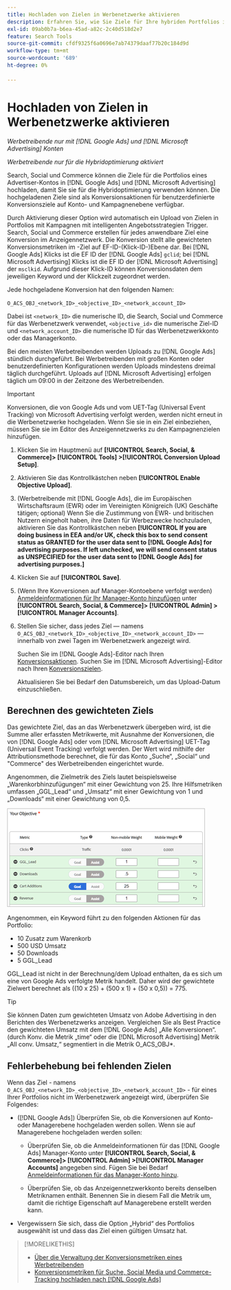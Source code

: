 ```yaml
---
title: Hochladen von Zielen in Werbenetzwerke aktivieren
description: Erfahren Sie, wie Sie Ziele für Ihre hybriden Portfolios in  [!DNL Google Ads] / [!DNL Microsoft Advertising] hochladen.
exl-id: 09ab0b7a-b6ea-45ad-a82c-2c40d518d2e7
feature: Search Tools
source-git-commit: cfdf9325f6a0696e7ab74379daaf77b20c184d9d
workflow-type: tm+mt
source-wordcount: '689'
ht-degree: 0%

---
```


# Hochladen von Zielen in Werbenetzwerke aktivieren

*Werbetreibende nur mit [!DNL Google Ads] und [!DNL Microsoft Advertising] Konten*

*Werbetreibende nur für die Hybridoptimierung aktiviert*

Search, Social und Commerce können die Ziele für die Portfolios eines Advertiser-Kontos in [!DNL Google Ads] und [!DNL Microsoft Advertising] hochladen, damit Sie sie für die Hybridoptimierung verwenden können. Die hochgeladenen Ziele sind als Konversionsaktionen für benutzerdefinierte Konversionsziele auf Konto- und Kampagnenebene verfügbar.

Durch Aktivierung dieser Option wird automatisch ein Upload von Zielen in Portfolios mit Kampagnen mit intelligenten Angebotsstrategien Trigger. Search, Social und Commerce erstellen für jedes anwendbare Ziel eine Konversion im Anzeigennetzwerk. Die Konversion stellt alle gewichteten Konversionsmetriken im -Ziel auf EF-ID-(Klick-ID-)Ebene dar. Bei [!DNL Google Ads] Klicks ist die EF ID der [!DNL Google Ads] `gclid`; bei [!DNL Microsoft Advertising] Klicks ist die EF ID der [!DNL Microsoft Advertising] der `msclkid`. Aufgrund dieser Klick-ID können Konversionsdaten dem jeweiligen Keyword und der Klickzeit zugeordnet werden.

Jede hochgeladene Konversion hat den folgenden Namen:

`O_ACS_OBJ_<network_ID>_<objective_ID>_<network_account_ID>`

Dabei ist `<network_ID>` die numerische ID, die Search, Social und Commerce für das Werbenetzwerk verwendet, `<objective_id>` die numerische Ziel-ID und `<network_account_ID>` die numerische ID für das Werbenetzwerkkonto oder das Managerkonto.

Bei den meisten Werbetreibenden werden Uploads zu [!DNL Google Ads] stündlich durchgeführt. Bei Werbetreibenden mit großen Konten oder benutzerdefinierten Konfigurationen werden Uploads mindestens dreimal täglich durchgeführt. Uploads auf [!DNL Microsoft Advertising] erfolgen täglich um 09:00 in der Zeitzone des Werbetreibenden.

>[!IMPORTANT]
>
>Konversionen, die von Google Ads und vom UET-Tag (Universal Event Tracking) von Microsoft Advertising verfolgt werden, werden nicht erneut in die Werbenetzwerke hochgeladen. Wenn Sie sie in ein Ziel einbeziehen, müssen Sie sie im Editor des Anzeigennetzwerks zu den Kampagnenzielen hinzufügen.

1. Klicken Sie im Hauptmenü auf **[!UICONTROL Search, Social, & Commerce]> [!UICONTROL Tools] >[!UICONTROL Conversion Upload Setup]**.

1. Aktivieren Sie das Kontrollkästchen neben **[!UICONTROL Enable Objective Upload]**.

1. (Werbetreibende mit [!DNL Google Ads], die im Europäischen Wirtschaftsraum (EWR) oder im Vereinigten Königreich (UK) Geschäfte tätigen; optional) Wenn Sie die Zustimmung von EWR- und britischen Nutzern eingeholt haben, ihre Daten für Werbezwecke hochzuladen, aktivieren Sie das Kontrollkästchen neben **[!UICONTROL If you are doing business in EEA and/or UK, check this box to send consent status as GRANTED for the user data sent to [!DNL Google Ads] for advertising purposes. If left unchecked, we will send consent status as UNSPECIFIED for the user data sent to [!DNL Google Ads] for advertising purposes.]**

1. Klicken Sie auf **[!UICONTROL Save]**.

1. (Wenn Ihre Konversionen auf Manager-Kontoebene verfolgt werden) [Anmeldeinformationen für Ihr Manager-Konto hinzufügen](/help/search-social-commerce/admin/manager-accounts.md) unter **[!UICONTROL Search, Social, & Commerce]> [!UICONTROL Admin] >[!UICONTROL Manager Accounts]**.

1. Stellen Sie sicher, dass jedes Ziel — namens `O_ACS_OBJ_<network_ID>_<objective_ID>_<network_account_ID>` — innerhalb von zwei Tagen im Werbenetzwerk angezeigt wird.

   Suchen Sie im [!DNL Google Ads]-Editor nach Ihren [Konversionsaktionen](https://support.google.com/google-ads/answer/11461796). Suchen Sie im [!DNL Microsoft Advertising]-Editor nach Ihren [Konversionszielen](https://help.ads.microsoft.com/#apex/ads/en/56709).

   Aktualisieren Sie bei Bedarf den Datumsbereich, um das Upload-Datum einzuschließen.

## Berechnen des gewichteten Ziels

Das gewichtete Ziel, das an das Werbenetzwerk übergeben wird, ist die Summe aller erfassten Metrikwerte, mit Ausnahme der Konversionen, die von [!DNL Google Ads] oder vom [!DNL Microsoft Advertising] UET-Tag (Universal Event Tracking) verfolgt werden. Der Wert wird mithilfe der Attributionsmethode berechnet, die für das Konto „Suche“, „Social“ und &quot;Commerce&quot; des Werbetreibenden eingerichtet wurde.

Angenommen, die Zielmetrik des Ziels lautet beispielsweise „Warenkorbhinzufügungen“ mit einer Gewichtung von 25. Ihre Hilfsmetriken umfassen „GGL_Lead“ und „Umsatz“ mit einer Gewichtung von 1 und „Downloads“ mit einer Gewichtung von 0,5.

![Beispiel eines gewichteten Ziels](/help/search-social-commerce/assets/objective-example.png "Beispiel eines gewichteten Ziels")

Angenommen, ein Keyword führt zu den folgenden Aktionen für das Portfolio:

* 10 Zusatz zum Warenkorb
* 500 USD Umsatz
* 50 Downloads
* 5 GGL_Lead

GGL_Lead ist nicht in der Berechnung/dem Upload enthalten, da es sich um eine von Google Ads verfolgte Metrik handelt. Daher wird der gewichtete Zielwert berechnet als ((10 x 25) + (500 x 1) + (50 x 0,5)) = 775.

>[!TIP]
>
>Sie können Daten zum gewichteten Umsatz von Adobe Advertising in den Berichten des Werbenetzwerks anzeigen. Vergleichen Sie als Best Practice den gewichteten Umsatz mit dem [!DNL Google Ads] „Alle Konversionen“. (durch Konv. die Metrik „time“ oder die [!DNL Microsoft Advertising] Metrik „All conv. Umsatz,“ segmentiert in die Metrik O_ACS_OBJ*.<!--clarify -->

## Fehlerbehebung bei fehlenden Zielen

Wenn das Ziel - namens `O_ACS_OBJ_<network_ID>_<objective_ID>_<network_account_ID>` - für eines Ihrer Portfolios nicht im Werbenetzwerk angezeigt wird, überprüfen Sie Folgendes:

* ([!DNL Google Ads]) Überprüfen Sie, ob die Konversionen auf Konto- oder Managerebene hochgeladen werden sollen. Wenn sie auf Managerebene hochgeladen werden sollen:

   * Überprüfen Sie, ob die Anmeldeinformationen für das [!DNL Google Ads] Manager-Konto unter **[!UICONTROL Search, Social, & Commerce]> [!UICONTROL Admin] >[!UICONTROL Manager Accounts]** angegeben sind. Fügen Sie bei Bedarf [Anmeldeinformationen für das Manager-Konto hinzu](/help/search-social-commerce/admin/manager-accounts.md).

   * Überprüfen Sie, ob das Anzeigennetzwerkkonto bereits denselben Metriknamen enthält. Benennen Sie in diesem Fall die Metrik um, damit die richtige Eigenschaft auf Managerebene erstellt werden kann.

* Vergewissern Sie sich, dass die Option „Hybrid“ des Portfolios ausgewählt ist und dass das Ziel einen gültigen Umsatz hat.

>[!MORELIKETHIS]
>
>* [Über die Verwaltung der Konversionsmetriken eines Werbetreibenden](/help/search-social-commerce/admin/conversion-metrics/conversion-metric-about.md)
>* [Konversionsmetriken für Suche, Social Media und Commerce-Tracking hochladen nach [!DNL Google Ads]](conversion-metrics-upload-to-google.md)
